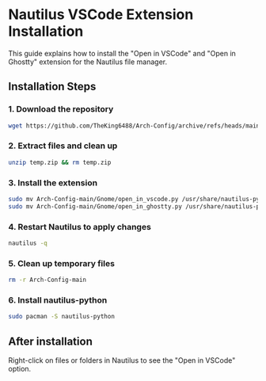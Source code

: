 # Nautilus VSCode Extension Installation

This guide explains how to install the "Open in VSCode" and "Open in Ghostty" extension for the Nautilus file manager.

## Installation Steps

### 1. Download the repository
```bash
wget https://github.com/TheKing6488/Arch-Config/archive/refs/heads/main.zip -O temp.zip
```

### 2. Extract files and clean up
```bash
unzip temp.zip && rm temp.zip
```

### 3. Install the extension
```bash
sudo mv Arch-Config-main/Gnome/open_in_vscode.py /usr/share/nautilus-python/extensions
sudo mv Arch-Config-main/Gnome/open_in_ghostty.py /usr/share/nautilus-python/extensions
```

### 4. Restart Nautilus to apply changes
```bash
nautilus -q
```

### 5. Clean up temporary files
```bash
rm -r Arch-Config-main
```

### 6. Install nautilus-python
```bash
sudo pacman -S nautilus-python
```
## After installation
Right-click on files or folders in Nautilus to see the "Open in VSCode" option.
